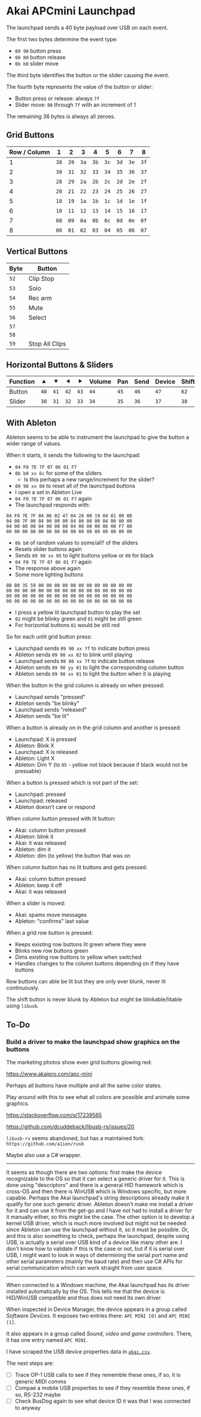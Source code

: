 # Akai APCmini Launchpad

The launchpad sends a 40 byte payload over USB on each event.

The first two bytes determine the event type:

- `09 90` button press
- `08 80` button release
- `0b b0` slider move

The third byte identifies the button or the slider causing the event.

The fourth byte represents the value of the button or slider:

- Button press or release: always `7f`
- Slider move: `00` through `7f` with an increment of 1

The remaining 36 bytes is always all zeroes.

## Grid Buttons

| Row / Column | 1    | 2    | 3    | 4    | 5    | 6    | 7    | 8    |
|--------------|------|------|------|------|------|------|------|------|
| 1            | `38` | `39` | `3a` | `3b` | `3c` | `3d` | `3e` | `3f` |
| 2            | `30` | `31` | `32` | `33` | `34` | `35` | `36` | `37` |
| 3            | `28` | `29` | `2a` | `2b` | `2c` | `2d` | `2e` | `2f` |
| 4            | `20` | `21` | `22` | `23` | `24` | `25` | `26` | `27` |
| 5            | `18` | `19` | `1a` | `1b` | `1c` | `1d` | `1e` | `1f` |
| 6            | `10` | `11` | `12` | `13` | `14` | `15` | `16` | `17` |
| 7            | `08` | `09` | `0a` | `0b` | `0c` | `0d` | `0e` | `0f` |
| 8            | `00` | `01` | `02` | `03` | `04` | `05` | `06` | `07` |

## Vertical Buttons

| Byte | Button         |
|------|----------------|
| `52` | Clip Stop      |
| `53` | Solo           |
| `54` | Rec arm        |
| `55` | Mute           |
| `56` | Select         |
| `57` |                |
| `58` |                |
| `59` | Stop All Clips |

## Horizontal Buttons & Sliders

| Function | ⯅ | ⯆ | ⯇ | ⯈ | Volume | Pan | Send | Device | Shift |
|----------|------|------|------|------|------|------|------|------|------|
| Button   | `40` | `41` | `42` | `43` | `44` | `45` | `46` | `47` | `62` |
| Slider   | `30` | `31` | `32` | `33` | `34` | `35` | `36` | `37` | `38` |

## With Ableton

Ableton seems to be able to instrument the launchpad to give the button a wider range of values.

When it starts, it sends the following to the launchpad:

- `04 F0 7E 7F 07 06 01 F7`
- `0b b0 xx 6c` for some of the sliders
  - Is this perhaps a new range/increment for the slider?
- `09 90 xx 00` to reset all of the launchpad buttons
- I open a set in Ableton Live
- `04 F0 7E 7F 07 06 01 F7` again
- The launchpad responds with:

```
04 F0 7E 7F 04 06 02 47 04 28 00 19 04 01 00 00
04 00 7F 00 04 00 00 00 04 00 00 00 04 00 00 00
04 00 00 00 04 00 00 00 04 00 00 00 06 00 F7 00
00 00 00 00 00 00 00 00 00 00 00 00 00 00 00 00
```

- `0b b0` of random values to some/all? of the sliders
- Resets slider buttons again
- Sends `09 90 xx 05` to light buttons yellow or `00` for black
- `04 F0 7E 7F 07 06 01 F7` again
- The response above again
- Some more lighting buttons

```
0B B0 35 59 00 00 00 00 00 00 00 00 00 00 00 00
00 00 00 00 00 00 00 00 00 00 00 00 00 00 00 00
00 00 00 00 00 00 00 00 00 00 00 00 00 00 00 00
00 00 00 00 00 00 00 00 00 00 00 00 00 00 00 00
```

- I press a yellow lit launchpad button to play the set
- `02` might be blinky green and `01` might be still green
- For horizontal buttons `01` would be still red

So for each unlit grid button press:

- Launchpad sends `09 90 xx 7f` to indicate button press
- Ableton sends `09 90 xx 02` to blink until playing
- Launchpad sends `08 80 xx 7f` to indicate button release
- Ableton sends `09 90 yy 01` to light the corresponding column button
- Ableton sends `09 90 xx 01` to light the button when it is playing

When the button in the grid column is already on when pressed:

- Launchpad sends "pressed"
- Ableton sends "be blinky"
- Launchpad sends "released"
- Ableton sends "be lit"

When a button is already on in the grid column and another is pressed:

- Launchpad: X is pressed
- Ableton: Blink X
- Launchpad: X is released
- Ableton: Light X
- Ableton: Dim Y (to `05` - yellow not black because if black would not be pressable)

When a button is pressed which is not part of the set:

- Launchpad: pressed
- Launchpad: released
- Ableton doesn't care or respond

When column button pressed with lit button:

- Akai: column button pressed
- Ableton: blink it
- Akai: it was released
- Ableton: dim it
- Ableton: dim (to yellow) the button that was on

When column button has no lit buttons and gets pressed:

- Akai: column button pressed
- Ableton: keep it off
- Akai: it was released

When a slider is moved:

- Akai: spams move messages
- Ableton: "confirms" last value

When a grid row button is pressed:

- Keeps existing row buttons lit green where they were
- Blinks new row buttons green
- Dims existing row buttons to yellow when switched
- Handles changes to the column buttons depending on if they have buttons

Row buttons can able be lit but they are only ever blunk, never lit continuously.

The shift button is never blunk by Ableton but might be blinkable/litable using `libusb`.

## To-Do

### Build a driver to make the launchpad show graphics on the buttons

The marketing photos show even grid buttons glowing red:

https://www.akaipro.com/apc-mini

Perhaps all buttons have multiple and all the same color states.

Play around with this to see what all colors are possible and animate some graphics.

https://stackoverflow.com/q/17239565

https://github.com/dcuddeback/libusb-rs/issues/20

`libusb-rs` seems abandoned, but has a maintained fork: `https://github.com/a1ien/rusb`

Maybe also use a C# wrapper.

---

It seems as though there are two options: first make the device recognizable to the OS
so that it can select a generic driver for it. This is done using "descriptors" and there
is a general HID framework which is cross-OS and then there is WinUSB which is Windows
specific, but more capable. Perhaps the Akai launchpad's string descriptions already make
it qualify for one such generic driver. Ableton doesn't make me install a driver for it and
can use it from the get-go and I have not had to install a driver for it manually either,
so this might be the case. The other option is to develop a kernel USB driver, which is
much more involved but might not be needed since Ableton can use the launchpad without it,
so it must be possible. Or, and this is also something to check, perhaps the launchpad,
despite using USB, is actually a serial over USB kind of a device like many other are. I
don't know how to validate if this is the case or not, but if it is serial over USB, I might
want to look in ways of determining the serial port name and other serial parameters
(mainly the baud rate) and then use C# APIs for serial communication which can work straight
from user space.

---

When connected to a Windows machine, the Akai launchpad has its driver installed automatically
by the OS. This tells me that the device is HID/WinUSB compatible and thus does not need its
own driver.

When inspected in Device Manager, the device appears in a group called *Software Devices*.
It exposes two entries there: `APC MINI [0]` and `APC MINI [1]`.

It also appears in a group called *Sound, video and game controllers*. There, it has one
entry named `APC MINI`.

I have scraped the USB device properties data in [`akai.csv`](akai.csv).

The next steps are:

- [ ] Trace OP-1 USB calls to see if they rememble these ones, if so, it is generic MIDI comms
- [ ] Compae a mobile USB properties to see if they resemble these ones, if so, RS-232 maybe
- [ ] Check BusDog again to see what device ID it was that I was connected to anyway
